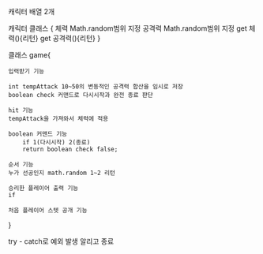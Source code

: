 캐릭터 배열 2개

캐릭터 클래스 {
    체력 Math.random범위 지정
    공격력 Math.random범위 지정
    get 체력(){리턴}
    get 공격력(){리턴}
}

클래스 game{

    입력받기 기능

    int tempAttack 10~50의 변동적인 공격력 합산을 임시로 저장
    boolean check 커맨드로 다시시작과 완전 종료 판단
    
    hit 기능
    tempAttack을 가져와서 체력에 적용

    boolean 커맨드 기능
        if 1(다시시작) 2(종료) 
        return boolean check false;

    순서 기능
    누가 선공인지 math.random 1~2 리턴
    
    승리한 플레이어 출력 기능
    if 

    처음 플레이어 스텟 공개 기능
    
        
}

try - catch로 예외 발생 알리고 종료